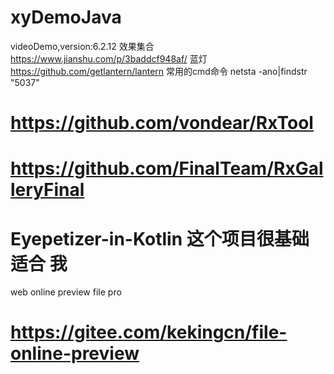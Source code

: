 # xyDemoJava
videoDemo,version:6.2.12
效果集合
https://www.jianshu.com/p/3baddcf948af/
蓝灯
https://github.com/getlantern/lantern
常用的cmd命令
netsta -ano|findstr "5037"

# https://github.com/vondear/RxTool
# https://github.com/FinalTeam/RxGalleryFinal
# Eyepetizer-in-Kotlin 这个项目很基础 适合 我

web online preview file pro
# https://gitee.com/kekingcn/file-online-preview 

